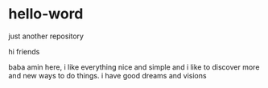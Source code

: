 # hello-word
just another repository

hi friends

baba amin here, i like everything nice and simple and i like to discover more and new ways to do things.
i have good dreams and visions
